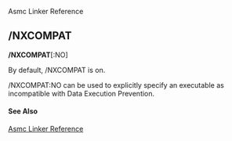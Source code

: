Asmc Linker Reference

## /NXCOMPAT

**/NXCOMPAT**[:NO]

By default, /NXCOMPAT is on.

/NXCOMPAT:NO can be used to explicitly specify an executable as incompatible with Data Execution Prevention.

#### See Also

[Asmc Linker Reference](link.md)
